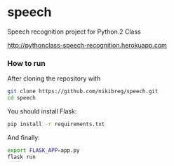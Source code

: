 # speech
Speech recognition project for Python.2 Class

http://pythonclass-speech-recognition.herokuapp.com

### How to run

After cloning the repository with

```bash
git clone https://github.com/nikibreg/speech.git
cd speech
```
You should install Flask:

```bash
pip install -r requirements.txt
```

And finally:
```bash
export FLASK_APP=app.py
flask run
```
